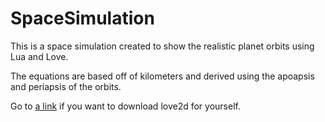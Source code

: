 # SpaceSimulation
This is a space simulation created to show the realistic planet orbits using Lua and Love.

The equations are based off of kilometers and derived using the apoapsis and periapsis of the orbits.

Go to [a link](https://love2d.org) if you want to download love2d for yourself.
